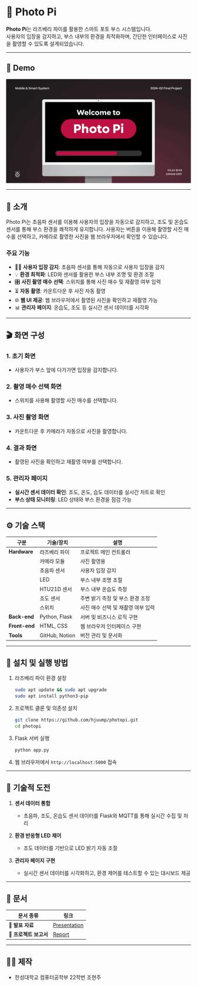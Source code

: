 # 📸 Photo Pi

**Photo Pi**는 라즈베리 파이를 활용한 스마트 포토 부스 시스템입니다.  
사용자의 입장을 감지하고, 부스 내부의 환경을 최적화하며, 간단한 인터페이스로 사진을 촬영할 수 있도록 설계되었습니다.

---

## 🎥 Demo

![Presentation Slides](docs/slides.gif)  

---

## 📝 소개

Photo Pi는 초음파 센서를 이용해 사용자의 입장을 자동으로 감지하고, 조도 및 온습도 센서를 통해 부스 환경을 쾌적하게 유지합니다. 사용자는 버튼을 이용해 촬영할 사진 매수를 선택하고, 카메라로 촬영한 사진을 웹 브라우저에서 확인할 수 있습니다.

### 주요 기능
- 🕵️‍♂️ **사용자 입장 감지**: 초음파 센서를 통해 자동으로 사용자 입장을 감지
- 💡 **환경 최적화**: LED와 센서를 활용한 부스 내부 조명 및 환경 조절
- 🎛 **사진 촬영 매수 선택**: 스위치를 통해 사진 매수 및 재촬영 여부 입력
- ⏳ **자동 촬영**: 카운트다운 후 사진 자동 촬영
- 🌐 **웹 UI 제공**: 웹 브라우저에서 촬영된 사진을 확인하고 재촬영 가능
- 📊 **관리자 페이지**: 온습도, 조도 등 실시간 센서 데이터를 시각화

---

## 🎬 화면 구성

### 1. 초기 화면
   - 사용자가 부스 앞에 다가가면 입장을 감지합니다.

### 2. 촬영 매수 선택 화면
   - 스위치를 사용해 촬영할 사진 매수를 선택합니다.

### 3. 사진 촬영 화면
   - 카운트다운 후 카메라가 자동으로 사진을 촬영합니다.

### 4. 결과 화면
   - 촬영된 사진을 확인하고 재촬영 여부를 선택합니다.

### 5. 관리자 페이지
   - **실시간 센서 데이터 확인**: 조도, 온도, 습도 데이터를 실시간 차트로 확인
   - **부스 상태 모니터링**: LED 상태와 부스 환경을 점검 가능

---

## ⚙ 기술 스택

| **구분**       | **기술/장치**                    | **설명**                                   |
|----------------|----------------------------------|-------------------------------------------|
| **Hardware**   | 라즈베리 파이                   | 프로젝트 메인 컨트롤러                    |
|                | 카메라 모듈                     | 사진 촬영용                               |
|                | 초음파 센서                     | 사용자 입장 감지                          |
|                | LED                             | 부스 내부 조명 조절                       |
|                | HTU21D 센서                    | 부스 내부 온습도 측정                     |
|                | 조도 센서                       | 주변 밝기 측정 및 부스 환경 조정          |
|                | 스위치                          | 사진 매수 선택 및 재촬영 여부 입력        |
| **Back-end**   | Python, Flask                   | 서버 및 비즈니스 로직 구현                |
| **Front-end**  | HTML, CSS                       | 웹 브라우저 인터페이스 구현               |
| **Tools**      | GitHub, Notion                  | 버전 관리 및 문서화                       |

---

## 🚀 설치 및 실행 방법

1. 라즈베리 파이 환경 설정
    ```bash
    sudo apt update && sudo apt upgrade
    sudo apt install python3-pip
    ```

2. 프로젝트 클론 및 의존성 설치
    ```bash
    git clone https://github.com/hjuump/photopi.git
    cd photopi
    ```

3. Flask 서버 실행
    ```bash
    python app.py
    ```

4. 웹 브라우저에서 `http://localhost:5000` 접속

---

## 🎯 기술적 도전

1. **센서 데이터 통합**  
   - 초음파, 조도, 온습도 센서 데이터를 Flask와 MQTT를 통해 실시간 수집 및 처리

2. **환경 반응형 LED 제어**  
   - 조도 데이터를 기반으로 LED 밝기 자동 조절

3. **관리자 페이지 구현**  
   - 실시간 센서 데이터를 시각화하고, 환경 제어를 테스트할 수 있는 대시보드 제공

---

## 📂 문서

| **문서 종류**       | **링크**                      |
|---------------------|-------------------------------|
| **📖 발표 자료**    | [Presentation](docs/slides.pdf) |
| **📑 프로젝트 보고서**| [Report](docs/report.pdf)      |

---

## 👩‍💻 제작

- 한성대학교 컴퓨터공학부 22학번 조현주
